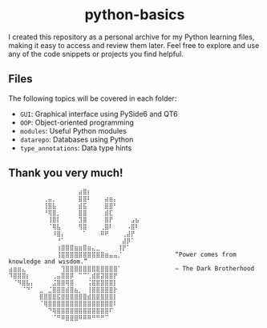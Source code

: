 <h1 align="center">python-basics</h1>
I created this repository as a personal archive for my Python learning files, making it easy to access and review them later. Feel free to explore and use any of the code snippets or projects you find helpful. 

## Files
The following topics will be covered in each folder:

* `GUI`: Graphical interface using PySide6 and QT6
* `OOP`: Object-oriented programming
* `modules`: Useful Python modules
* `datarepo`: Databases using Python
* `type_annotations`: Data type hints


<h2>Thank you very much!</h2>

```
⠀⠀⠀⠀⠀⠀⠀⠀⠀⠀⠀⠀⠀⠀⠀⠀⣴⣿⡆⠀⠀⠀⠀⠀⠀⠀⠀⠀⠀⠀
⠀⠀⠀⠀⠀⠀⠀⠀⢀⣤⡀⠀⠀⠀⠀⠀⣿⣿⠇⠀⠀⠀⣴⣶⡄⠀⠀⠀⠀⠀
⠀⠀⠀⠀⠀⠀⠀⠀⢸⣿⣧⠀⠀⠀⠀⠀⣾⣯⠀⠀⠀⠀⣿⣿⠃⠀⠀⠀⠀⠀
⠀⠀⠀⠀⠀⠀⠀⠀⠘⢿⣿⡀⠀⠀⠀⠀⣿⣿⠀⠀⠀⠀⣾⣏⠀⠀⠀⠀⠀⠀
⠀⠀⠀⠀⠀⠀⠀⠀⠀⢸⣿⡇⠀⠀⠀⠀⣹⣿⠀⠀⠀⠀⣿⡟⠀⠀⠀⠀⣠⣦
⠀⠀⠀⠀⠀⠀⠀⠀⠀⠈⢿⣧⠀⠀⠀⠀⢻⣿⠀⠀⠀⢀⣿⠇⠀⠀⠀⠠⣿⠇
⠀⠀⠀⠀⠀⠀⠀⠀⠀⠀⠸⣿⡄⠀⠀⠀⠀⠁⠀⠀⠀⠿⠟⠀⠀⠀⢀⣼⡟⠀
⠀⠀⠀⠀⠀⠀⠀⠀⠀⠀⠀⠘⠁⠀⠀⠀⠀⠀⠀⠀⠀⠀⠀⠀⠀⠀⣼⡿⠁⠀
⠀⠀⠀⠀⠀⠀⠀⠀⠀⠀⠀⢰⣿⣿⣿⣶⣶⣿⣶⣄⣀⠀⠀⠀⠀⢸⡟⠁⠀⠀
⠀⠀⠀⠀⠀⠀⠀⠀⠀⠀⠀⢸⣿⣿⣿⣿⣿⣿⣿⣿⣿⣿⣶⣤⣤⡈⠀⠀⠀⠀          “Power comes from knowledge and wisdom.”   
⣴⣶⣶⣄⠀⠀⠀⠀⠀⠀⠀⠀⢹⣿⣿⣿⣿⣿⣿⣿⣿⣿⣿⣿⣿⠁⠀⠀⠀⠀          – The Dark Brotherhood⠀
⠹⣿⣿⣿⡆⠀⠀⠀⠀⠀⢀⣤⣿⣿⡿⠀⠉⠉⢁⣾⣿⣽⣿⣿⡟⠀⠀⠀  ⠀
⠀⠈⠻⣿⣧⡄⠀⠀⠀⠀⣨⣿⣿⢿⣿⠀⠀⠀⢨⣿⣿⣿⣿⣿⡇⠀⠀⠀⠀⠀
⠀⠀⠀⠈⠙⠁⠀⣀⠀⣈⣿⣿⣿⣾⣿⣦⡀⠀⢸⣿⣿⣿⣿⣿⡗⠀⠀⠀⠀⠀
⠀⠀⠀⠀⠀⠀⠀⣿⣿⣿⣿⣯⣿⣿⣿⣿⣿⣿⣾⣿⣿⣿⣿⣿⡇⠀⠀⠀⠀⠀
⠀⠀⠀⠀⠀⠀⠀⠈⢿⣿⣿⣿⣿⣿⣿⣿⣿⣿⣿⣿⣿⣿⣿⣿⠇⠀⠀⠀⠀⠀
⠀⠀⠀⠀⠀⠀⠀⠀⠀⠙⢿⣿⣿⣿⣿⣿⣿⣿⣿⣿⣿⣿⣿⠏⠀⠀⠀⠀⠀⠀
⠀⠀⠀⠀⠀⠀⠀⠀⠀⠀⠈⠛⠿⣿⣿⣿⠿⠿⠿⠛⠛⠛⠉⠀⠀⠀⠀⠀⠀⠀
```
